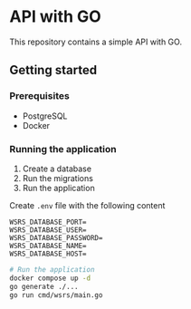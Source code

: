 # API with GO 

This repository contains a simple API with GO. 

## Getting started

### Prerequisites

- PostgreSQL
- Docker

### Running the application

1. Create a database
2. Run the migrations
3. Run the application

Create `.env` file with the following content
```
WSRS_DATABASE_PORT=
WSRS_DATABASE_USER=
WSRS_DATABASE_PASSWORD=
WSRS_DATABASE_NAME=
WSRS_DATABASE_HOST=
```

```bash
# Run the application
docker compose up -d
go generate ./...
go run cmd/wsrs/main.go
```
